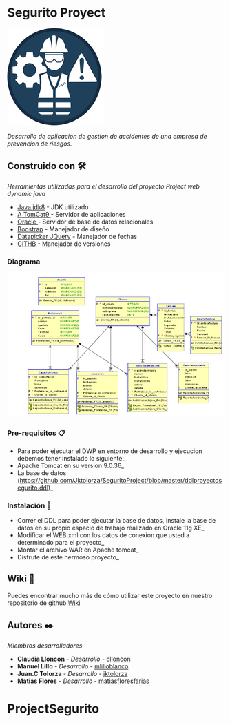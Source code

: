 # Segurito Proyect

[![INSERT YOUR GRAPHIC HERE](https://github.com/Jktolorza/SeguritoProject/blob/master/WebContent/prevencion.png)]()

_Desarrollo de aplicacion de gestion de accidentes de una empresa de prevencion de riesgos._

## Construido con 🛠️

_Herramientas utilizadas para el desarrollo del proyecto_
_Project web dynamic java_


* [Java jdk8](https://www.oracle.com/cl/java/technologies/javase/javase-jdk8-downloads.html) - JDK utilizado
* [A TomCat9 ](https://tomcat.apache.org/download-90.cgi) - Servidor de aplicaciones  
* [Oracle ](https://www.oracle.com/index.html) - Servidor de base de datos relacionales 
* [Boostrap](https://getbootstrap.com/) - Manejador de diseño
* [Datapicker JQuery](https://jqueryui.com/datepicker/) - Manejador de fechas
* [GITHB](https://github.com/Jktolorza/SeguritoProject) - Manejador de versiones 

### Diagrama

![D Modelo R](https://github.com/Jktolorza/SeguritoProject/blob/master/ModeloRelacionalBBDD.png)

### Pre-requisitos 📋
* Para poder ejecutar el DWP en entorno de desarrollo y ejecucion debemos tener instalado lo siguiente:_
* Apache Tomcat en su version 9.0.36_  
* La base de datos (https://github.com/Jktolorza/SeguritoProject/blob/master/ddlproyectosegurito.ddl)_

### Instalación 🔧
* Correr el DDL para poder ejecutar la base de datos, Instale la base de datos en su propio espacio de trabajo  realizado en Oracle 11g XE_
* Modificar el WEB.xml con los datos de conexion que usted a determinado para el proyecto_
* Montar el archivo WAR en Apache tomcat_ 
* Disfrute de este hermoso proyecto_

## Wiki 📖

Puedes encontrar mucho más de cómo utilizar este proyecto en nuestro repositorio de github [Wiki](https://github.com/Jktolorza/SeguritoProject)

## Autores ✒️

_Miembros desarrolladores_

* **Claudia Lloncon** - *Desarrollo* - [clloncon](https://github.com/clloncon)
* **Manuel Lillo** - *Desarrollo* - [mlilloblanco](https://github.com/mlilloblanco)
* **Juan.C Tolorza** - *Desarrollo* - [jktolorza](https://github.com/Jktolorza)
* **Matias Flores** - *Desarrollo* - [matiasfloresfarias](https://github.com/MatiasFloresFarias)




# ProjectSegurito
